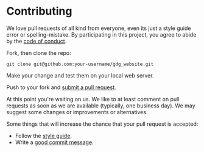 # Contributing

We love pull requests of all kind from everyone, even its just a style guide error or spelling-mistake. By participating in this project, you
agree to abide by the [code of conduct].

[code of conduct]: http://contributor-covenant.org/version/1/4/code_of_conduct.md

Fork, then clone the repo:

    git clone git@github.com:your-username/gdg_website.git


Make your change and test them on your local web server.

Push to your fork and [submit a pull request][pr].

[pr]: https://github.com/GDGKozhikode/gdg_website/compare/
At this point you're waiting on us. We like to at least comment on pull requests
as soon as we are available (typically, one business day). We may suggest
some changes or improvements or alternatives.

Some things that will increase the chance that your pull request is accepted:

* Follow the [style guide][style].
* Write a [good commit message][commit].

[style]: https://google.github.io/styleguide/htmlcssguide.html
[commit]: http://tbaggery.com/2008/04/19/a-note-about-git-commit-messages.html